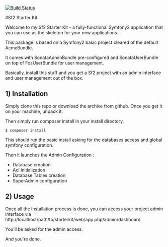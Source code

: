 [![Build Status](https://travis-ci.org/moustikAir/Sf2Starter.svg?branch=master)](https://travis-ci.org/moustikAir/Sf2Starter)

#Sf2 Starter Kit

Welcome to my Sf2 Starter Kit - a fully-functional Symfony2
application that you can use as the skeleton for your new applications.

This package is based on a Symfony2 basic project cleared of the default AcmeBundle.

It comes with SonataAdminBundle pre-configured and SonataUserBundle on top of FosUserBundle for user management.

Basically, install this stuff and you get a Sf2 project with an admin interface and user management out of the box.

## 1) Installation

Simply clone this repo or download the archive from github.
Once you get it on your machine, unpack it.

Then simply run composer install in your install directory.

```shell
$ composer install
```

This should run the basic install asking for the databases access and global symfony configuration.

Then it launches the Admin Configuration :

* Database creation
* Acl Initialization
* Database Tables creation
* SuperAdmin configuration

## 2) Usage

Once all the installation process is done, you can access your project admin interface via http://localhost/path/to/starterkit/web/app.php/admin/dashboard

You'll be asked for the admin access. 

And you're done.
